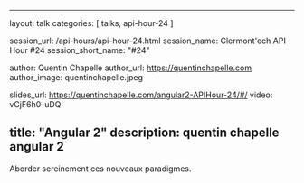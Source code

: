 ---
layout: talk
categories: [ talks, api-hour-24 ]

session_url: /api-hours/api-hour-24.html
session_name: Clermont'ech API Hour &#35;24
session_short_name: "&#35;24"

author: Quentin Chapelle
author_url: https://quentinchapelle.com
author_image: quentinchapelle.jpeg

slides_url: https://quentinchapelle.com/angular2-APIHour-24/#/
video: vCjF6h0-uDQ

title: "Angular 2"
description: quentin chapelle angular 2
------

Aborder sereinement ces nouveaux paradigmes.
